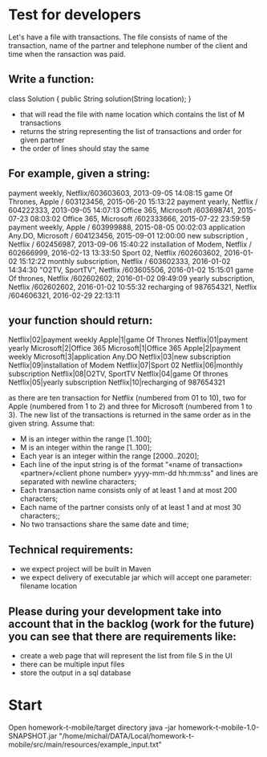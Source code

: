 # Test for developers
Let's have a file with transactions. 
The file consists of name of the transaction, name of the partner and telephone number of the client and time when the ransaction was paid. 

## Write a function:
class Solution { public String solution(String location); }

- that will read the file with name location which contains the list of M transactions
- returns the string representing the list of transactions and order for given partner
- the order of lines should stay the same

## For example, given a string:
payment weekly, Netflix/603603603, 2013-09-05 14:08:15
game Of Thrones, Apple / 603123456, 2015-06-20 15:13:22
payment yearly, Netflix / 604222333, 2013-09-05 14:07:13
Office 365, Microsoft /603698741, 2015-07-23 08:03:02
Office 365, Microsoft /602333666, 2015-07-22 23:59:59
payment weekly, Apple / 603999888, 2015-08-05 00:02:03
application Any.DO, Microsoft / 604123456, 2015-09-01 12:00:00
new subscription , Netflix / 602456987, 2013-09-06 15:40:22
installation of Modem, Netflix / 602666999, 2016-02-13 13:33:50
Sport 02,  Netflix /602603602, 2016-01-02 15:12:22
monthly subscription, Netflix /  603602333, 2016-01-02   14:34:30
"O2TV, SportTV", Netflix /603605506, 2016-01-02   15:15:01
game Of thrones, Netflix /602602602, 2016-01-02 09:49:09
yearly subscription, Netflix /602602602, 2016-01-02 10:55:32
recharging of 987654321, Netflix /604606321, 2016-02-29 22:13:11

## your function should return:
Netflix|02|payment weekly
Apple|1|game Of Thrones
Netflix|01|payment yearly
Microsoft|2|Office 365
Microsoft|1|Office 365
Apple|2|payment weekly
Microsoft|3|application Any.DO
Netflix|03|new subscription
Netflix|09|installation of Modem
Netflix|07|Sport 02
Netflix|06|monthly subscription
Netflix|08|O2TV, SportTV
Netflix|04|game Of thrones
Netflix|05|yearly subscription
Netflix|10|recharging of 987654321

as there are ten transaction for Netflix (numbered from 01 to 10), two for Apple (numbered from 1 to 2) and three for Microsoft (numbered from 1 to 3).
The new list of the transactions is returned in the same order as in the given string. Assume that:
- M is an integer within the range [1..100];
- M is an integer within the range [1..100];
- Each year is an integer within the range [2000..2020];
- Each line of the input string is of the format "«name of transaction» «partner»/«client phone number» yyyy-mm-dd hh:mm:ss" and lines are separated with
newline characters;
- Each transaction name consists only of at least 1 and at most 200 characters;
- Each name of the partner consists only of at least 1 and at most 30 characters;;
- No two transactions share the same date and time;

## Technical requirements:
- we expect project will be built in Maven
- we expect delivery of executable jar which will accept one parameter: filename location

## Please during your development take into account that in the backlog (work for the future) you can see that there are requirements like:
- create a web page that will represent the list from file S in the UI
- there can be multiple input files
- store the output in a sql database


# Start
Open homework-t-mobile/target directory
java -jar homework-t-mobile-1.0-SNAPSHOT.jar "/home/michal/DATA/Local/homework-t-mobile/src/main/resources/example_input.txt"